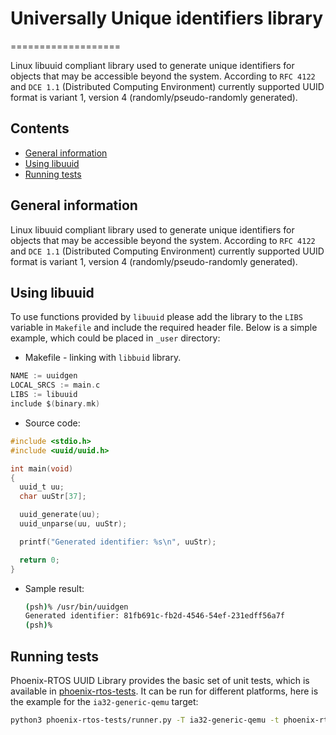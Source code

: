 # Universally Unique identifiers library

===================

Linux libuuid compliant library used to generate unique identifiers for objects that may be accessible
beyond the system.
According to `RFC 4122` and `DCE 1.1` (Distributed Computing Environment) currently supported UUID format is variant 1,
version 4 (randomly/pseudo-randomly generated).

## Contents

- [General information](#general-information)
- [Using libuuid](#using-libuuid)
- [Running tests](#running-tests)

## General information

Linux libuuid compliant library used to generate unique identifiers for objects that may be accessible beyond the
system. According to `RFC 4122` and `DCE 1.1` (Distributed Computing Environment) currently supported UUID format is
variant 1, version 4 (randomly/pseudo-randomly generated).

## Using libuuid

To use functions provided by `libuuid` please add the library to the `LIBS` variable in `Makefile` and include the
required header file. Below is a simple example, which could be placed in `_user` directory:

- Makefile - linking with `libbuid` library.

```c
NAME := uuidgen
LOCAL_SRCS := main.c
LIBS := libuuid
include $(binary.mk)
```

- Source code:

```C
#include <stdio.h>
#include <uuid/uuid.h>

int main(void)
{
  uuid_t uu;
  char uuStr[37];

  uuid_generate(uu);
  uuid_unparse(uu, uuStr);

  printf("Generated identifier: %s\n", uuStr);

  return 0;
}
```

- Sample result:

  ```bash
  (psh)% /usr/bin/uuidgen
  Generated identifier: 81fb691c-fb2d-4546-54ef-231edff56a7f
  (psh)% 

  ```

## Running tests

  Phoenix-RTOS UUID Library provides the basic set of unit tests, which is available in
  [phoenix-rtos-tests](https://github.com/phoenix-rtos/phoenix-rtos-tests/tree/master).
  It can be run for different platforms, here is the example for the `ia32-generic-qemu` target:

  ```bash
  python3 phoenix-rtos-tests/runner.py -T ia32-generic-qemu -t phoenix-rtos-tests/libuuid/
  ```
